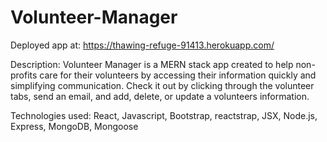 # Volunteer-Manager

Deployed app at: https://thawing-refuge-91413.herokuapp.com/

Description:
    Volunteer Manager is a MERN stack app created to help non-profits care for their volunteers by accessing their information quickly and simplifying communication. Check it out by clicking through the volunteer tabs, send an email, and add, delete, or update a volunteers information. 
    
Technologies used: 
    React, Javascript,  Bootstrap, reactstrap,  JSX,  Node.js, Express, MongoDB, Mongoose